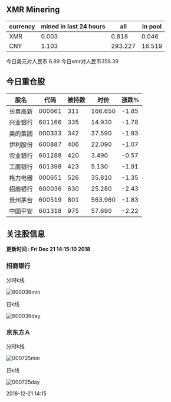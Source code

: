 ## XMR Minering

|currency|mined in last 24 hours|all|in pool|
|---|---|---|---|
|XMR|0.003|0.818|0.046|
|CNY|1.103|293.227|16.519|

今日美元对人民币 6.89	今日xmr对人民币358.39


## 今日重仓股 

|股名|代码|被持数|时价|涨跌%|
|---|---|---|---|---|
|长春高新|000661|311|166.650|-1.85|
|兴业银行|601166|335|14.930|-1.78|
|美的集团|000333|342|37.590|-1.93|
|伊利股份|600887|406|22.090|-1.07|
|农业银行|601288|420|3.490|-0.57|
|工商银行|601398|423|5.130|-1.91|
|格力电器|000651|526|35.810|-1.35|
|招商银行|600036|630|25.280|-2.43|
|贵州茅台|600519|801|563.960|-1.83|
|中国平安|601318|975|57.690|-2.22|

## 关注股信息
**更新时间 : Fri Dec 21 14:15:10 2018**
### 招商银行 
分时k线

![600036min](http://image.sinajs.cn/newchart/min/n/sh600036.gif)

日k线

![600036day](http://image.sinajs.cn/newchart/daily/n/sh600036.gif)

### 京东方Ａ 
分时k线

![000725min](http://image.sinajs.cn/newchart/min/n/sz000725.gif)

日k线

![000725day](http://image.sinajs.cn/newchart/daily/n/sz000725.gif)

2018-12-21 14:15